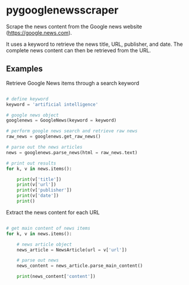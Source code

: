 # pygooglenewsscraper
Scrape the news content from the Google news website (https://google.news.com).

It uses a keyword to retrieve the news title, URL, publisher, and date. The complete news content can then be retrieved from the URL.


## Examples

Retrieve Google News items through a search keyword

```python

# define keyword
keyword = 'artificial intelligence'

# google news object
googlenews = GoogleNews(keyword = keyword)

# perform google news search and retrieve raw news
raw_news = googlenews.get_raw_news()

# parse out the news articles
news = googlenews.parse_news(html = raw_news.text)

# print out results
for k, v in news.items():

	print(v['title'])
	print(v['url'])
	print(v['publisher'])
	print(v['date'])
	print()

```

Extract the news content for each URL

```python

# get main content of news items
for k, v in news.items():

	# news article object
	news_article = NewsArticle(url = v['url'])

	# parse out news
	news_content = news_article.parse_main_content()

	print(news_content['content'])

```

